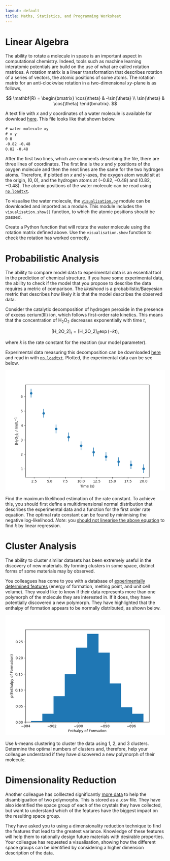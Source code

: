 ```yaml
---
layout: default
title: Maths, Statistics, and Programming Worksheet
---
```


<script type="text/x-mathjax-config">
    MathJax.Hub.Config({
      tex2jax: {
        skipTags: ['script', 'noscript', 'style', 'textarea', 'pre'],
        inlineMath: [['$','$']]
      }
    });
  </script>
  <script src="https://cdn.mathjax.org/mathjax/latest/MathJax.js?config=TeX-AMS-MML_HTMLorMML" type="text/javascript"></script> 

# Linear Algebra

The ability to rotate a molecule in space is an important aspect in computational chemistry. 
Indeed, tools such as machine learning interatomic potentials are build on the use of what are called rotation matrices. 
A rotation matrix is a linear transformation that describes rotation of a series of vectors, the atomic positions of some atoms. 
The rotation matrix for an anti-clockwise rotation in a two-dimensional *xy*-plane is as follows, 

$$
\mathbf{R} = \begin{bmatrix} \cos{\theta} & -\sin{\theta} \\ \sin{\theta} & \cos{\theta} \end{bmatrix}.
$$

A text file with *x* and *y* coordinates of a water molecule is available for download [here](./water.txt). 
This file looks like that shown below. 

```
# water molecule xy
# x y
0 0
-0.82 -0.48
0.82 -0.48
```

After the first two lines, which are comments describing the file, there are three lines of coordinates. 
The first line is the *x* and *y* positions of the oxygen molecule and then the next lines are the same for the two hydrogen atoms. 
Therefore, if plotted on *x* and *y*-axes, the oxygen atom would sit at the origin, $(0, 0)$, and the hydrogen atoms at $(-0.82, -0.48)$ and $(0.82, -0.48)$. 
The atomic positions of the water molecule can be read using [`np.loadtxt`](https://numpy.org/doc/stable/reference/generated/numpy.loadtxt). 

To visualise the water molecule, the [`visualisation.py`](./visualisation.py) module can be downloaded and imported as a module. 
This module includes the `visualisation.show()` function, to which the atomic positions should be passed. 

Create a Python function that will rotate the water molecule using the rotation matrix defined above. 
Use the `visualisation.show` function to check the rotation has worked correctly. 

# Probabilistic Analysis

The ability to compare model data to experimental data is an essential tool in the prediction of chemical structure. 
If you have some experimental data, the ability to check if the model that you propose to describe the data requires a metric of comparison. 
The *likelihood* is a probabilistic/Baeyesian metric that describes how likely it is that the model describes the observed data. 

Consider the catalytic decomposition of hydrogen peroxide in the presence of excess cerium(III) ion, which follows first-order rate kinetics. 
This means that the concentration of H<sub>2</sub>O<sub>2</sub> decreases exponentially with time $t$, 

$$
[\text{H_2O_2}]_t = [\text{H_2O_2}]_0 \exp(-kt), 
$$

where $k$ is the rate constant for the reaction (our model parameter). 

Experimental data measuring this decomposition can be downloaded [here](./first-order.txt) and read in with [`np.loadtxt`](https://numpy.org/doc/stable/reference/generated/numpy.loadtxt). 
Plotted, the experimental data can be see below. 

<center>
<img src='./h2o2.png' alt="Experimental data showing the exponential decay of H2O2">
</center>

Find the maximum likelihood estimation of the rate constant.
To achieve this, you should first define a multidimensional normal distribution that describes the experimental data and a function for the first order rate equation. 
The optimal rate constant can be found by minimising the negative log-likelihood. 
*Note*: you [should not linearise the above equation](https://doi.org/10.1021/acs.jchemed.3c00466) to find $k$ by linear regression.

# Cluster Analysis

The ability to cluster similar datasets has been extremely useful in the discovery of new materials. 
By forming clusters in some space, distinct forms of some materials may by observed. 

You colleagues has come to you with a database of [experimentally determined features](./clustering.txt) (energy of formation, melting point, and unit cell volume).
They would like to know if their data represents more than one polymorph of the molecule they are interested in. 
If it does, they have potentially discovered a new polymorph. 
They have highlighted that the enthalpy of formation appears to be normally distributed, as shown below. 

<center>
<img src='./enthalpy.png' alt="The normally distributed enthalpy of formation">
</center>

Use *k*-means clustering to cluster the data using 1, 2, and 3 clusters. 
Determine the optimal numbers of clusters and, therefore, help your colleague understand if they have discovered a new polymorph of their molecule. 

# Dimensionality Reduction

Another colleague has colllected significantly [more data](./polymorph.csv) to help the disambiguation of two polymorphs.
This is stored as a .csv file. 
They have also identified the space group of each of the crystals they have collected, but want to understand which of the features have the biggest impact on the resulting space group. 

They have asked you to using a dimensionality reduction technique to find the features that lead to the greatest variance. 
Knowledge of these features will help them to rationally design future materials with desirable properties. 
Your colleague has requested a visualisation, showing how the different space groups can be identified by considering a higher dimension description of the data. 
